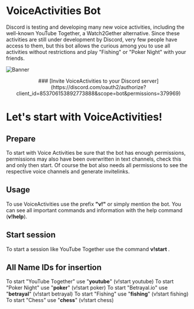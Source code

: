 # VoiceActivities Bot
Discord is testing and developing many new voice activities, including the well-known YouTube Together, a Watch2Gether alternative. Since these activities are still under development by Discord, very few people have access to them, but this bot allows the curious among you to use all activities without restrictions and play "Fishing" or "Poker Night" with your friends.

![Banner](https://cdn.discordapp.com/attachments/779697441691664429/853933069949599744/Voice_Activities_Banner.png)
<p align="center"> 
### [Invite VoiceActivities to your Discord server](https://discord.com/oauth2/authorize?client_id=853706153892773888&scope=bot&permissions=379969)
</p>

# Let's start with VoiceActivities!
## Prepare
To start with Voice Activities be sure that the bot has enough permissions, permissions may also have been overwritten in text channels, check this and only then start. Of course the bot also needs all permissions to see the respective voice channels and generate invitelinks.

## Usage
To use VoiceActivities use the prefix **"v!"** or simply mention the bot. You can see all important commands and information with the help command (**v!help**).

## Start session
To start a session like YouTube Together use the command **v!start <name-id>**.
 
## All Name IDs for insertion
To start "YouTube Together" use "**youtube**" (v!start youtube)
To start "Poker Night" use "**poker**" (v!start poker)
To start "Betrayal.io" use "**betrayal**" (v!start betrayal)
To start "Fishing" use "**fishing**" (v!start fishing)
To start "Chess" use "**chess**" (v!start chess)

